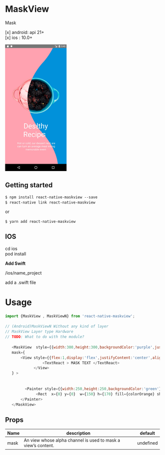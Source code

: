 # MaskView

Mask

[x] android: api 21+   
[x] ios : 10.0+   

<img src="./src/img/preview.jpg" width="200">


## Getting started

`$ npm install react-native-maskview --save`  
`$ react-native link react-native-maskview`  
  
or

`$ yarn add react-native-maskview `
    

## IOS

cd ios   
pod install

**Add Swift**

/ios/name_project

add a .swift file  
  

# Usage
```javascript
import {MaskView , MaskViewN} from 'react-native-maskview';

// (Android)MaskViewN Without any kind of layer
// MaskView Layer type Hardware
// TODO: What to do with the module?

   <MaskView  style={{width:300,height:300,backgroundColor:'purple',justifyContent:'center',alignItems:'center'}}
   mask={
       <View style={{flex:1,display:'flex',justifyContent:'center',alignItems:'center'}}>
                 <TextReact > MASK TEXT </TextReact>
             </View>
   } >


         <Painter style={{width:250,height:250,backgroundColor:'green'}}>
              <Rect  x={0} y={0}  w={150} h={170} fill={colorOrange} shadowOpacity={1} shadowOffset={{x:10,y:10}}/>
       </Painter>
   </MaskView>

```


## Props   

| Name | description  | default |
| --- | --- | --- |
| mask | An view whose alpha channel is used to mask a view’s content.  | undefined |


